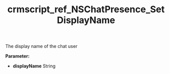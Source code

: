 ﻿---
title: crmscript_ref_NSChatPresence_SetDisplayName
description: NSChatPresence.SetDisplayName(String displayName)
intellisense: NSChatPresence.SetDisplayName
keywords: NSChatPresence, GetDisplayName
so.topic: reference
---

The display name of the chat user

**Parameter:** 
 - **displayName** String

